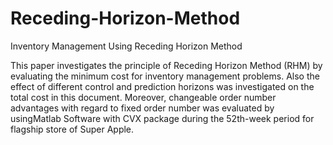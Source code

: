 # Receding-Horizon-Method
Inventory Management Using Receding Horizon Method


This paper investigates the principle of Receding Horizon Method (RHM) by evaluating the minimum cost for inventory management problems. Also the effect of different control and prediction horizons was investigated on the total cost in this document. Moreover, changeable order number advantages with regard to fixed order number was evaluated by usingMatlab Software with CVX package during the 52th-week period for flagship store of Super Apple.
